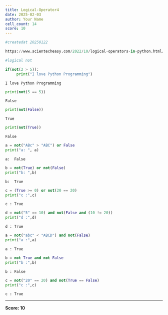 ```yaml
---
title: Logical-Operator4
date: 2025-02-03
author: Your Name
cell_count: 14
score: 10
---
```


```python
#createdat 20250122
```


```python
https://www.scientecheasy.com/2022/10/logical-operators-in-python.html/
```


```python
#logical not
```


```python
if(not(2 > 5)):
     print("I love Python Programming")
```

    I love Python Programming



```python
print(not(5 == 5))
```

    False



```python
print(not(False))
```

    True



```python
print(not(True))
```

    False



```python
a = not("ABc" > "ABC") or False
print("a: ", a)
```

    a:  False



```python
b = not(True) or not(False)
print("b: ",b)
```

    b:  True



```python
c = (True >= 0) or not(20 == 20)
print("c :",c)
```

    c : True



```python
d = not("5" == 10) and not(False and (10 != 20))
print("d :",d)
```

    d : True



```python
a = not("abc" < "ABCD") and not(False)
print("a :",a)
```

    a : True



```python
b = not True and not False
print("b :",b)
```

    b : False



```python
c = not("20" == 20) and not(True == False)
print("c :",c)
```

    c : True



---
**Score: 10**